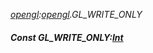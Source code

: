 _[opengl](../../modules/opengl/opengl-module.md):[opengl](../../modules/opengl/opengl-module.md).GL\_WRITE\_ONLY_
##### Const GL\_WRITE\_ONLY:[Int](../../modules/wonkey/wonkey-types-int.md)
